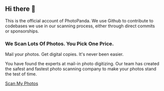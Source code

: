 ## Hi there 👋

This is the official account of PhotoPanda. We use Github to contribute to codebases we use in our scanning process, either through direct commits or sponsorships. 

### We Scan Lots Of Photos. You Pick One Price.

Mail your photos. Get digital copies. It's never been easier.

You have found the experts at mail-in photo digitizing. Our team has created the safest and fastest photo scanning company to make your photos stand the test of time.

[Scan My Photos](https://photopanda.org)
